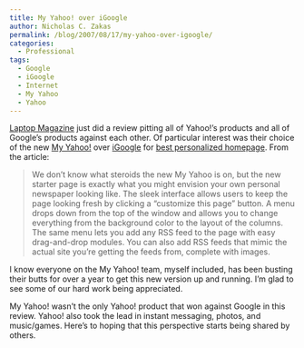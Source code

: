 ```yaml
---
title: My Yahoo! over iGoogle
author: Nicholas C. Zakas
permalink: /blog/2007/08/17/my-yahoo-over-igoogle/
categories:
  - Professional
tags:
  - Google
  - iGoogle
  - Internet
  - My Yahoo
  - Yahoo
---
```

<a title="Laptop Magazine" rel="external" href="http://www.laptopmag.com">Laptop Magazine</a> just did a review pitting all of Yahoo!&#8217;s products and all of Google&#8217;s products against each other. Of particular interest was their choice of the new <a title="My Yahoo!" rel="external" href="http://my.yahoo.com">My Yahoo!</a> over <a title="iGoogle" rel="external" href="http://www.google.com/ig">iGoogle</a> for <a title="Google v Yahoo - Personal Start Page" rel="external" href="http://laptopmag.com/Features/Google-vs-Yahoo.htm?Page=5">best personalized homepage</a>. From the article:

> We don&#8217;t know what steroids the new My Yahoo is on, but the new starter page is exactly what you might envision your own personal newspaper looking like. The sleek interface allows users to keep the page looking fresh by clicking a &#8220;customize this page&#8221; button. A menu drops down from the top of the window and allows you to change everything from the background color to the layout of the columns. The same menu lets you add any RSS feed to the page with easy drag-and-drop modules. You can also add RSS feeds that mimic the actual site you&#8217;re getting the feeds from, complete with images.

I know everyone on the My Yahoo! team, myself included, has been busting their butts for over a year to get this new version up and running. I&#8217;m glad to see some of our hard work being appreciated.

My Yahoo! wasn&#8217;t the only Yahoo! product that won against Google in this review. Yahoo! also took the lead in instant messaging, photos, and music/games. Here&#8217;s to hoping that this perspective starts being shared by others.
